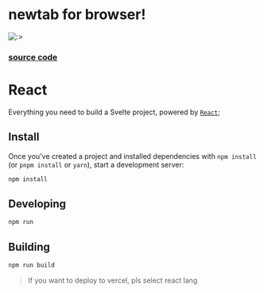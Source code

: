 # newtab for browser!
![:>](https://user-images.githubusercontent.com/77970269/160269859-5ba3cb31-2b08-4cdc-be1c-af74f0bcb797.png)

### [source code](https://github.com/lazirpascual/weather-tab)

# React

Everything you need to build a Svelte project, powered by [`React`](https://github.com/facebook/react);

## Install

Once you've created a project and installed dependencies with `npm install` (or `pnpm install` or `yarn`), start a development server:
```bash
npm install 
```
## Developing


```bash
npm run 
```
## Building

```bash
npm run build
```

> If you want to deploy to vercel, pls select react lang
